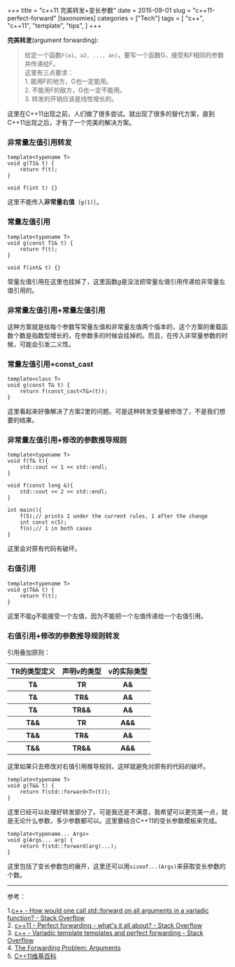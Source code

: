 +++
title = "c++11 完美转发+变长参数"
date = 2015-09-01
slug = "c++11-perfect-forward"
[taxonomies]
categories =  ["Tech"]
tags = [
  "c++",
  "c++11",
  "template",
  "tips",
]
+++

<div class="article_content" id="article_contents_inner_4362677855" dir="ltr">
						<p><strong>完美转发</strong>(argument forwarding):</p>

<blockquote>
  <p>给定一个函数<code>F(a1, a2, ..., an)</code>，要写一个函数G，接受和F相同的参数并传递给F。 <br>
  这里有三点要求： <br>
  1. 能用F的地方，G也一定能用。 <br>
  2. 不能用F的敌方，G也一定不能用。 <br>
  3. 转发的开销应该是线性增长的。</p>
</blockquote>

<!-- more -->

<p>这里在C++11出现之前，人们做了很多尝试。就出现了很多的替代方案，直到C++11出现之后，才有了一个完美的解决方案。</p>

<h3>非常量左值引用转发</h3>

<pre style="max-width: 1241px; overflow: auto;"><code>template&lt;typename T&gt;
void g(T1&amp; t) {
    return f(t);
}

void f(int t) {}
</code></pre>

<p>这里不能传入<strong>非常量右值</strong>（<code>g(1)</code>）。</p>

<h3>常量左值引用</h3>

<pre style="max-width: 1241px; overflow: auto;"><code>template&lt;typename T&gt;
void g(const T1&amp; t) {
    return f(t);
}

void f(int&amp; t) {}
</code></pre>

<p>常量左值引用在这里也挂掉了，这里函数<em>g</em>是没法把常量左值引用传递给非常量左值引用的。</p>

<h3>非常量左值引用+常量左值引用</h3>

<p>这种方案就是给每个参数写常量左值和非常量左值两个版本的，这个方案的重载函数个数是指数型增长的，在参数多的时候会挂掉的。而且，在传入非常量参数的时候，可能会引发二义性。</p>

<h3>常量左值引用+const_cast</h3>

<pre style="max-width: 1241px; overflow: auto;"><code>template&lt;class T&gt;
void g(const T&amp; t) {
    return f(const_cast&lt;T&amp;&gt;(t));
}
</code></pre>

<p>这里看起来好像解决了方案2里的问题。可是这种转发变量被修改了，不是我们想要的结果。</p>

<h3>非常量左值引用+修改的参数推导规则</h3>

<pre style="max-width: 1241px; overflow: auto;"><code>template&lt;typename T&gt;
void f(T&amp; t){
    std::cout &lt;&lt; 1 &lt;&lt; std::endl;
}

void f(const long &amp;){
    std::cout &lt;&lt; 2 &lt;&lt; std::endl;
}

int main(){
    f(5);// prints 2 under the current rules, 1 after the change
    int const n(5);
    f(n);// 1 in both cases
}
</code></pre>

<p>这里会对原有代码有破坏。</p>

<h3>右值引用</h3>

<pre style="max-width: 1241px; overflow: auto;"><code>template&lt;typename T&gt;
void g(T&amp;&amp; t) {
    return f(t);
}
</code></pre>

<p>这里不能g不能接受一个左值，因为不能把一个左值传递给一个右值引用。</p>

<h3>右值引用+修改的参数推导规则转发</h3>

<p>引用叠加原则：</p>

<table><tbody><tr><th>TR的类型定义</th><th>声明v的类型</th><th>v的实际类型</th></tr><tr><th>T&amp;</th><th>TR</th><th>A&amp;</th></tr><tr><th>T&amp;</th><th>TR&amp;</th><th>A&amp;</th></tr><tr><th>T&amp;</th><th>TR&amp;&amp;</th><th>A&amp;</th></tr><tr><th>T&amp;&amp;</th><th>TR</th><th>A&amp;&amp;</th></tr><tr><th>T&amp;&amp;</th><th>TR&amp;</th><th>A&amp;</th></tr><tr><th>T&amp;&amp;</th><th>TR&amp;&amp;</th><th>A&amp;&amp;</th></tr></tbody></table><p>这里如果只去修改对右值引用推导规则，这样就避免对原有的代码的破坏。</p>

<pre style="max-width: 1241px; overflow: auto;"><code>template&lt;typename T&gt;
void g(T&amp;&amp; t) {
    return f(std::forward&lt;T&gt;(t));
}
</code></pre>

<p>这里已经可以处理好转发部分了。可是我还是不满意，我希望可以更完美一点，就是无论什么参数，多少参数都可以。这里要结合C++11的变长参数模板来完成。</p>

<pre style="max-width: 1241px; overflow: auto;"><code>template&lt;typename... Args&gt;
void g(Args... arg) {
    return f(std::forward(arg)...);
}
</code></pre>

<p>这里包括了变长参数包的展开，这里还可以用<code>sizeof...(Args)</code>来获取变长参数的个数。</p>

<hr><p>参考：</p>

<p>1.<a href="http://stackoverflow.com/questions/6486432/variadic-template-templates-and-perfect-forwarding" target="_blank" class="underlink bluelink" tabindex="-1">c++ - How would one call std::forward on all arguments in a variadic function? - Stack Overflow</a> <br>
2. <a href="http://stackoverflow.com/questions/6829241/perfect-forwarding-whats-it-all-about" target="_blank" class="underlink bluelink" tabindex="-1">c++11 - Perfect forwarding - what's it all about? - Stack Overflow</a> <br>
3. <a href="http://stackoverflow.com/questions/6486432/variadic-template-templates-and-perfect-forwarding" target="_blank" class="underlink bluelink" tabindex="-1">c++ - Variadic template templates and perfect forwarding - Stack Overflow</a> <br>
4. <a href="http://www.open-std.org/jtc1/sc22/wg21/docs/papers/2002/n1385.htm" target="_blank" class="underlink bluelink" tabindex="-1">The Forwarding Problem: Arguments</a> <br>
5. <a href="http://zh.wikipedia.org/wiki/C%2B%2B11#.E5.8F.B3.E5.80.BC.E5.BC.95.E7.94.A8.E5.92.8Cmove.E8.AA.9E.E6.84.8F" target="_blank" class="underlink bluelink" tabindex="-1">C++11维基百科</a></p>